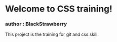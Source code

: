 # Welcome to CSS training!
### author : BlackStrawberry

This project is the training for git and css skill.